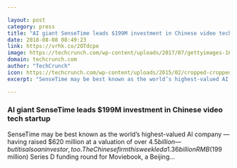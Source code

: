 ```yaml
---

layout: post
category: press
title: "AI giant SenseTime leads $199M investment in Chinese video tech startup"
date: 2018-08-08 08:49:23
link: https://vrhk.co/2OTdcpe
image: https://techcrunch.com/wp-content/uploads/2017/07/gettyimages-165418688.jpg?w=711
domain: techcrunch.com
author: "TechCrunch"
icon: https://techcrunch.com/wp-content/uploads/2015/02/cropped-cropped-favicon-gradient.png?w=180
excerpt: "SenseTime may be best known as the world’s highest-valued AI company — having raised $620 million at a valuation of over $4.5 billion — but it is also an investor, too. The Chinese firm this week led a 1.36 billion RMB ($199 million) Series D funding round for Moviebook, a Beijing…"

---
```


### AI giant SenseTime leads $199M investment in Chinese video tech startup

SenseTime may be best known as the world’s highest-valued AI company — having raised $620 million at a valuation of over $4.5 billion — but it is also an investor, too. The Chinese firm this week led a 1.36 billion RMB ($199 million) Series D funding round for Moviebook, a Beijing…